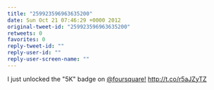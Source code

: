 ```yaml
---
title: "259923596963635200"
date: Sun Oct 21 07:46:29 +0000 2012
original-tweet-id: "259923596963635200"
retweets: 0
favorites: 0
reply-tweet-id: ""
reply-user-id: ""
reply-user-screen-name: ""
---
```

I just unlocked the "5K" badge on <a href="https://twitter.com/foursquare!">@foursquare!</a> http://t.co/r5aJZyTZ
